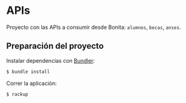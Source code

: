 # APIs

Proyecto con las APIs a consumir desde Bonita: `alumnos`, `becas`, `anses`.

## Preparación del proyecto

Instalar dependencias con [Bundler](http://bundler.io):

```bash
$ bundle install
```

Correr la aplicación:

```bash
$ rackup
```
